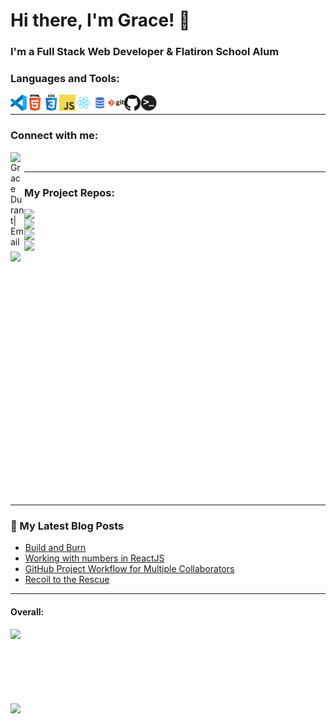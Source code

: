 # Hi there, I'm Grace! 👋
### I'm a Full Stack Web Developer & Flatiron School Alum

### Languages and Tools:
<img align="left" alt="Visual Studio Code" width="26px" src="https://raw.githubusercontent.com/github/explore/80688e429a7d4ef2fca1e82350fe8e3517d3494d/topics/visual-studio-code/visual-studio-code.png" />
<img align="left" alt="HTML5" width="26px" src="https://raw.githubusercontent.com/github/explore/80688e429a7d4ef2fca1e82350fe8e3517d3494d/topics/html/html.png" /> 
<img align="left" alt="CSS3" width="26px" src="https://raw.githubusercontent.com/github/explore/80688e429a7d4ef2fca1e82350fe8e3517d3494d/topics/css/css.png" />
<img align="left" alt="JavaScript" width="26px" src="https://raw.githubusercontent.com/github/explore/80688e429a7d4ef2fca1e82350fe8e3517d3494d/topics/javascript/javascript.png" />
<img align="left" alt="React" width="26px" src="https://raw.githubusercontent.com/github/explore/80688e429a7d4ef2fca1e82350fe8e3517d3494d/topics/react/react.png" />
<img align="left" alt="SQL" width="26px" src="https://raw.githubusercontent.com/github/explore/80688e429a7d4ef2fca1e82350fe8e3517d3494d/topics/sql/sql.png" />
<img align="left" alt="Git" width="26px" src="https://raw.githubusercontent.com/github/explore/80688e429a7d4ef2fca1e82350fe8e3517d3494d/topics/git/git.png" />
<img align="left" alt="GitHub" width="26px" src="https://raw.githubusercontent.com/github/explore/78df643247d429f6cc873026c0622819ad797942/topics/github/github.png" />
<img align="left" alt="Terminal" width="26px" src="https://raw.githubusercontent.com/github/explore/80688e429a7d4ef2fca1e82350fe8e3517d3494d/topics/terminal/terminal.png" />
<br/>

---
### Connect with me:
[<img align="left" alt="Grace Durant| Email" width="22px" src="https://cdn.jsdelivr.net/npm/simple-icons@3.7.0/icons/gmail.svg" />](mailto:gdurant34@gmail.com)
<br />

---

### My Project Repos:
<a href="https://github.com/gdurant34/phase-5-project-its-a-date">
  <img align="left" src="https://github-readme-stats.vercel.app/api/pin/?username=gdurant34&repo=phase-5-project-its-a-date" />
</a>
<br />
<a href="https://github.com/gdurant34/project-movie-social">
  <img align="left" src="https://github-readme-stats.vercel.app/api/pin/?username=gdurant34&repo=project-movie-social" />
</a>
<br />
<a href="https://github.com/gdurant34/phase-3-movie-social">
  <img align="left" src="https://github-readme-stats.vercel.app/api/pin/?username=gdurant34&repo=phase-3-movie-social" />
</a>
<br />
<a href="https://github.com/gdurant34/financial_goals_phase_2_project">
  <img align="left" src="https://github-readme-stats.vercel.app/api/pin/?username=gdurant34&repo=financial_goals_phase_2_project" />
</a>
<br />
<a href="https://github.com/gdurant34/phase1-project-shopping-list-builder">
  <img align="left" src="https://github-readme-stats.vercel.app/api/pin/?username=gdurant34&repo=phase1-project-shopping-list-builder" />
</a>
<br />
<br />
<br />
<br />
<br />
<br />
<br />
<br />
<br />
<br />
<br />
<br />
<br />
<br />
<br />
<br />
<br />
<br />
<br />
<br />
<br />
<br />
<br />

---

### 📖 My Latest Blog Posts
<!-- BLOG-POST-LIST:START -->
- [Build and Burn](https://medium.com/@gdurant34/build-and-burn-2e53f74a4c31)
- [Working with numbers in ReactJS](https://medium.com/@gdurant34/working-with-numbers-in-reactjs-3da6354637c7)
- [GitHub Project Workflow for Multiple Collaborators](https://medium.com/@gdurant34/github-project-workflow-for-multiple-collaborators-b7c9014b9f04)
- [Recoil to the Rescue](https://medium.com/@gdurant34/recoil-to-the-rescue-e98d3c848e1)
<!-- BLOG-POST-LIST:END -->

---

#### Overall:

<a href="https://github.com/gdurant34">
  <img align="left" src="https://github-readme-stats.vercel.app/api/top-langs/?username=gdurant34&layout=compact" />
<a href="https://github.com/gdurant34">
<br />
<br />
<br />
<br />
<br />
<br />
<br />
  <img align="left" src="https://github-readme-stats.vercel.app/api?username=gdurant34" />
</a>
